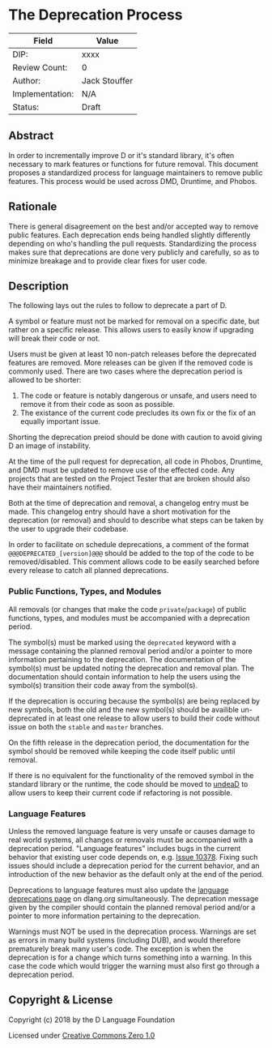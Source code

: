 # The Deprecation Process

| Field | Value |
|-----------------|-----------------------------------------------------------------|
| DIP:            | xxxx |
| Review Count:   | 0 |
| Author:         | Jack Stouffer |
| Implementation: | N/A |
| Status:         | Draft |

## Abstract

In order to incrementally improve D or it's standard library, it's often necessary to
mark features or functions for future removal. This document proposes a standardized
process for language maintainers to remove public features. This process would be 
used across DMD, Druntime, and Phobos.

## Rationale

There is general disagreement on the best and/or accepted way to remove public
features. Each deprecation ends being handled slightly differently depending on
who's handling the pull requests. Standardizing the process makes sure that
deprecations are done very publicly and carefully, so as to minimize breakage and
to provide clear fixes for user code.

## Description

The following lays out the rules to follow to deprecate a part of D.

A symbol or feature must not be marked for removal on a specific date, but rather on a
specific release. This allows users to easily know if upgrading will break their
code or not.

Users must be given at least 10 non-patch releases before the deprecated features
are removed. More releases can be given if the removed code is commonly used.
There are two cases where the deprecation period is allowed to be shorter:

1. The code or feature is notably dangerous or unsafe, and users need to remove
it from their code as soon as possible.
2. The existance of the current code precludes its own fix or the fix of an equally
important issue.

Shorting the deprecation preiod should be done with caution to avoid giving D
an image of instability.

At the time of the pull request for deprecation, all code in Phobos, Druntime,
and DMD must be updated to remove use of the effected code. Any projects that
are tested on the Project Tester that are broken should also have their
maintainers notified.

Both at the time of deprecation and removal, a changelog entry must be made. This
changelog entry should have a short motivation for the deprecation (or removal)
and should to describe what steps can be taken by the user to upgrade their codebase.

In order to facilitate on schedule deprecations, a comment of the format
`@@@DEPRECATED_[version]@@@` should be added to the top of the code to be removed/disabled.
This comment allows code to be easily searched before every release to
catch all planned deprecations.

### Public Functions, Types, and Modules

All removals (or changes that make the code `private`/`package`) of public functions,
types, and modules must be accompanied with a deprecation period.

The symbol(s) must be marked using the `deprecated` keyword with a message containing
the planned removal period and/or a pointer to more information pertaining to the
deprecation. The documentation of the symbol(s) must be updated noting the
deprecation and removal plan. The documentation should contain information to help
the users using the symbol(s) transition their code away from the symbol(s).

If the deprecation is occuring because the symbol(s) are being replaced by new
symbols, both the old and the new symbol(s) should be availible un-deprecated
in at least one release to allow users to build their code without issue on
both the `stable` and `master` branches.

On the fifth release in the deprecation period, the documentation for the symbol
should be removed while keeping the code itself public until removal.

If there is no equivalent for the functionality of the removed symbol in the
standard library or the runtime, the code should be moved to
[undeaD](https://github.com/dlang/undeaD) to allow users to keep their current
code if refactoring is not possible.

### Language Features

Unless the removed language feature is very unsafe or causes damage to real
world systems, all changes or removals must be accompanied with a deprecation
period. "Language features" includes bugs in the current behavior that existing
user code depends on, e.g. [Issue 10378](https://issues.dlang.org/show_bug.cgi?id=10378).
Fixing such issues should include a deprecation period for the current behavior,
and an introduction of the new behavior as the default only at the end of the
period.

Deprecations to language features must also update the [language deprecations
page](https://dlang.org/deprecate.html) on dlang.org simultaneously. The deprecation
message given by the compiler should contain the planned removal period and/or a
pointer to more information pertaining to the deprecation.

Warnings must NOT be used in the deprecation process. Warnings are set as errors
in many build systems (including DUB), and would therefore prematurely break many
user's code. The exception is when the deprecation is for a change which turns 
something into a warning. In this case the code which would trigger the warning must
also first go through a deprecation period.

## Copyright & License

Copyright (c) 2018 by the D Language Foundation

Licensed under [Creative Commons Zero 1.0](https://creativecommons.org/publicdomain/zero/1.0/legalcode.txt)
